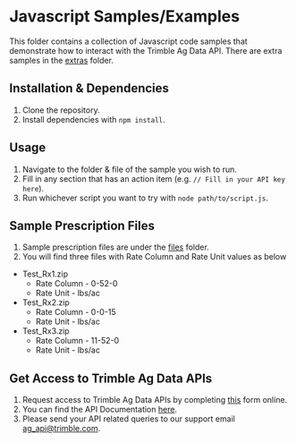 # Javascript Samples/Examples
This folder contains a collection of Javascript code samples that demonstrate how to interact with the Trimble Ag Data API. There are extra samples in the [extras](/extras/javascript_extras/) folder.

## Installation & Dependencies

1. Clone the repository.
2. Install dependencies with `npm install`.

## Usage

1. Navigate to the folder & file of the sample you wish to run.
2. Fill in any section that has an action item (e.g. `// Fill in your API key here`).
3. Run whichever script you want to try with `node path/to/script.js`.

## Sample Prescription Files

1. Sample prescription files are under the [files](/files/prescriptions) folder.
2. You will find three files with Rate Column and Rate Unit values as below
  * Test_Rx1.zip
    * Rate Column - 0-52-0
    * Rate Unit - lbs/ac
  * Test_Rx2.zip
    * Rate Column - 0-0-15
    * Rate Unit - lbs/ac
  * Test_Rx3.zip
    * Rate Column - 11-52-0
    * Rate Unit - lbs/ac

## Get Access to Trimble Ag Data APIs

1. Request access to Trimble Ag Data APIs by completing [this](https://agriculture.trimble.com/en/partners/developer-resources/request-software-integration-api) form online.
2. You can find the API Documentation [here](https://agdeveloper.trimble.com/api-docs).
3. Please send your API related queries to our support email ag_api@trimble.com.